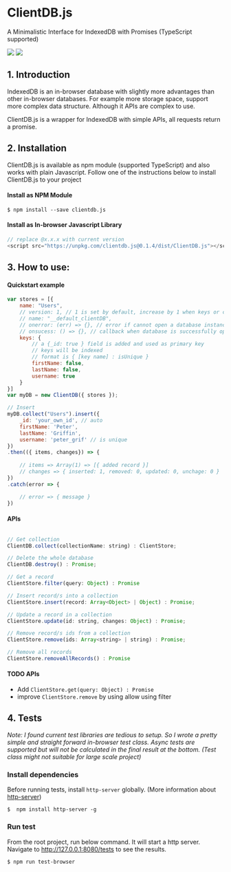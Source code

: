 # ClientDB.js

A  Minimalistic Interface for IndexedDB with Promises (TypeScript supported)

![](https://img.shields.io/npm/v/clientdb.js.svg?colorB=green&style=for-the-badge) 
![](https://img.shields.io/npm/l/clientdb.js.svg?colorB=blue&style=for-the-badge)

## 1. Introduction

IndexedDB is an in-browser database with slightly more advantages than other in-browser databases. For example more storage space, support more complex data structure. Although it APIs are complex to use.

ClientDB.js is a wrapper for IndexedDB with simple APIs, all requests return a promise.

## 2. Installation

ClientDB.js is available as npm module (supported TypeScript) and also works with plain Javascript.
Follow one of the instructions below to install ClientDB.js to your project

#### Install as NPM Module

```ssh
$ npm install --save clientdb.js
```

#### Install as In-browser Javascript Library

```js
// replace @x.x.x with current version
<script src="https://unpkg.com/clientdb.js@0.1.4/dist/ClientDB.js"></script>
```

## 3. How to use:

#### Quickstart example

```js
var stores = [{
    name: "Users",
    // version: 1, // 1 is set by default, increase by 1 when keys or collections need to be updated
    // name: "__default_clientDB",
    // onerror: (err) => {}, // error if cannot open a database instance
    // onsucess: () => {}, // callback when database is successfully opened
    keys: {
        // a {_id: true } field is added and used as primary key
        // keys will be indexed
        // format is { [key name] : isUnique }
        firstName: false,
        lastName: false,
        username: true
    }
}]
var myDB = new ClientDB({ stores });

// Insert
myDB.collect("Users").insert({
    _id: 'your_own_id', // auto 
    firstName: 'Peter',
    lastName: 'Griffin',
    username: 'peter_grif' // is unique
})
.then(({ items, changes}) => {
    
    // items => Array(1) => [{ added record }]
    // changes => { inserted: 1, removed: 0, updated: 0, unchage: 0 }
})
.catch(error => {

    // error => { message }
})
```

#### APIs

```js

// Get collection
ClientDB.collect(collectionName: string) : ClientStore;

// Delete the whole database
ClientDB.destroy() : Promise;

// Get a record
ClientStore.filter(query: Object) : Promise

// Insert record/s into a collection
ClientStore.insert(record: Array<Object> | Object) : Promise;

// Update a record in a collection
ClientStore.update(id: string, changes: Object) : Promise;

// Remove record/s ids from a collection
ClientStore.remove(ids: Array<string> | string) : Promise;

// Remove all records
ClientStore.removeAllRecords() : Promise

```

#### TODO APIs

- Add `ClientStore.get(query: Object) : Promise`
- improve `ClientStore.remove` by using allow using filter

## 4. Tests

_Note: I found current test libraries are tedious to setup. So I wrote a pretty simple and straight forward
in-browser test class. Async tests are supported but will not be calculated in the final result at the bottom. (Test class might not suitable for large scale project)_

### Install dependencies

Before running tests, install `http-server` globally. (More information about [http-server](https://github.com/indexzero/http-server#readme))

```ssh
$  npm install http-server -g
```

### Run test

From the root project, run below command. It will start a http server. Navigate to http://127.0.0.1:8080/tests to see the results.

```ssh
$ npm run test-browser
```